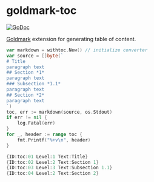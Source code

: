 # goldmark-toc

[![GoDoc](https://godoc.org/github.com/mdigger/goldmark-toc?status.svg)](https://godoc.org/github.com/mdigger/goldmark-toc)

[Goldmark](https://github.com/yuin/goldmark) extension for generating table of content.

```go
var markdown = withtoc.New() // initialize converter
var source = []byte(`
# Title
paragraph text
## Section *1*
paragraph text
### Subsection *1.1*
paragraph text
## Section *2*
paragraph text
`)
toc, err := markdown(source, os.Stdout)
if err != nil {
	log.Fatal(err)
}
for _, header := range toc {
	fmt.Printf("%+v\n", header)
}
```

```go
{ID:toc:01 Level:1 Text:Title}
{ID:toc:02 Level:2 Text:Section 1}
{ID:toc:03 Level:3 Text:Subsection 1.1}
{ID:toc:04 Level:2 Text:Section 2}
```